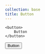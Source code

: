 ```yaml
---
collection: base
title: Button
---
```


```
<button>
    Button
</button>
```

<button>
    Button
</button>
